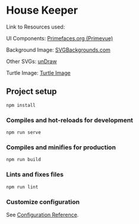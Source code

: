 # House Keeper

Link to Resources used:

UI Components: [Primefaces.org (Primevue)](https://primefaces.org/primevue/)

Background Image: [SVGBackgrounds.com](https://www.svgbackgrounds.com/)

Other SVGs: [unDraw](https://undraw.co/)

Turtle Image: [Turtle Image](https://unsplash.com/photos/aMrDka0VGzU)

## Project setup

```
npm install
```

### Compiles and hot-reloads for development

```
npm run serve
```

### Compiles and minifies for production

```
npm run build
```

### Lints and fixes files

```
npm run lint
```

### Customize configuration

See [Configuration Reference](https://cli.vuejs.org/config/).
